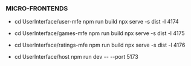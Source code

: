 ### MICRO-FRONTENDS

- cd UserInterface/user-mfe
  npm run build
  npx serve -s dist -l 4174

- cd UserInterface/games-mfe
  npm run build
  npx serve -s dist -l 4175

- cd UserInterface/ratings-mfe
  npm run build
  npx serve -s dist -l 4176

- cd UserInterface/host
  npm run dev -- --port 5173
